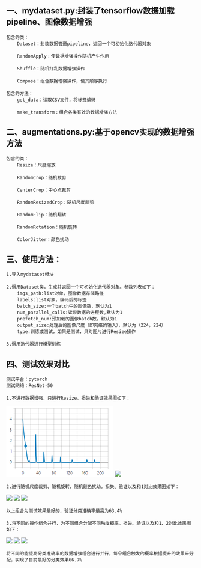 一、mydataset.py:封装了tensorflow数据加载pipeline、图像数据增强
-----    
    包含的类：
        Dataset：封装数据管道pipeline，返回一个可初始化迭代器对象
        
        RandomApply：使数据增强操作随机产生作用
        
        Shuffle：随机打乱数据增强操作
        
        Compose：组合数据增强操作，使其顺序执行
    
    包含的方法：
        get_data：读取CSV文件，将标签编码
        
        make_transform：组合各类有效的数据增强方法
        
二、augmentations.py:基于opencv实现的数据增强方法
---    
    包含的类：
        Resize：尺度缩放
        
        RandomCrop：随机裁剪
        
        CenterCrop：中心点裁剪
        
        RandomResizedCrop：随机尺度裁剪
        
        RandomFlip：随机翻转
        
        RandomRotation：随机旋转
        
        ColorJitter：颜色扰动

三、使用方法：
---
    1.导入mydataset模块

    2.调用Dataset类，生成并返回一个可初始化迭代器对象。参数列表如下：
        imgs_path:list对象，图像数据存储路径
        labels:list对象，编码后的标签
        batch_size:一个batch中的图像数，默认为1
        num_parallel_calls:读取数据的进程数,默认为1
        prefetch_num:预加载的图像batch数，默认为1
        output_size:处理后的图像尺度（即网络的输入），默认为（224，224）
        type:训练或测试，如果是测试，只对图片进行Resize操作
        
    3.调用迭代器进行模型训练
    
四、测试效果对比
---
    测试平台：pytorch
    测试网络：ResNet-50
    
    1.不进行数据增强，只进行Resize。损失和验证效果图如下：
![](https://github.com/LW-CVer/Augmentation/blob/master/img/1.png)
![](http://git.yuntongxun.com/liwei11/Data_augmentations/raw/master/img/2.png)
   
    2.进行随机尺度裁剪、随机旋转、随机颜色扰动。损失、验证以及和1对比效果图如下：
![](http://git.yuntongxun.com/liwei11/Data_augmentations/raw/master/img/3.png)
![](http://git.yuntongxun.com/liwei11/Data_augmentations/raw/master/img/4.png)
![](http://git.yuntongxun.com/liwei11/Data_augmentations/raw/master/img/5.png)
    
    以上组合为测试效果最好的，验证分类准确率最高为63.4%

    3.将不同的操作组合并行，为不同组合分配不同触发概率。损失、验证以及和1、2对比效果图如下：
![](http://git.yuntongxun.com/liwei11/Data_augmentations/raw/master/img/6.png)
![](http://git.yuntongxun.com/liwei11/Data_augmentations/raw/master/img/7.png)
![](http://git.yuntongxun.com/liwei11/Data_augmentations/raw/master/img/8.png)
    
    将不同的能提高分类准确率的数据增强组合进行并行，每个组合触发的概率根据提升的效果来分配，实现了目前最好的分类效果66.7%




